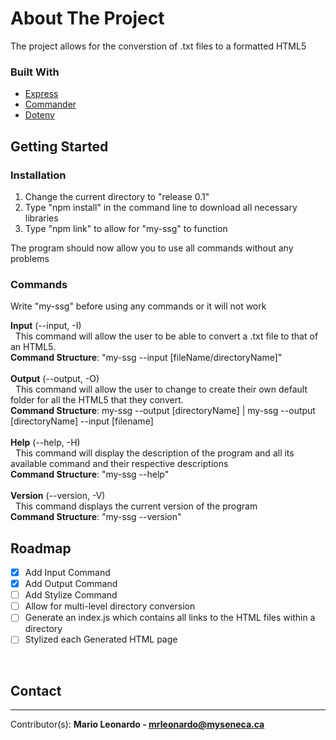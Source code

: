 # About The Project

The project allows for the converstion of .txt files to a formatted HTML5

### Built With

- [Express](https://expressjs.com/)
- [Commander](https://www.npmjs.com/package/commander)
- [Dotenv](https://www.npmjs.com/package/dotenv)

## Getting Started

### Installation

1. Change the current directory to "release 0.1"
2. Type "npm install" in the command line to download all necessary libraries
3. Type "npm link" to allow for "my-ssg" to function

The program should now allow you to use all commands without any problems

### Commands

Write "my-ssg" before using any commands or it will not work

**Input** (--input, -I)
<br />
&nbsp;&nbsp;This command will allow the user to be able to convert a .txt file to that of an HTML5.
<br />
**Command Structure**: "my-ssg --input [fileName/directoryName]"
<br />
<br />
**Output** (--output, -O)
<br />
&nbsp;&nbsp;This command will allow the user to change to create their own default folder for all the HTML5 that they convert.
<br />
**Command Structure**: my-ssg --output [directoryName] | my-ssg --output [directoryName] --input [filename]
<br />
<br />
**Help** (--help, -H)
<br />
&nbsp;&nbsp;This command will display the description of the program and all its available command and their respective descriptions
<br />
**Command Structure**: "my-ssg --help"
<br />
<br />
**Version** (--version, -V)
<br />
&nbsp;&nbsp;This command displays the current version of the program
<br />
**Command Structure**: "my-ssg --version"
<br />

## Roadmap

- [x] Add Input Command
- [x] Add Output Command
- [ ] Add Stylize Command
- [ ] Allow for multi-level directory conversion
- [ ] Generate an index.js which contains all links to the HTML files within a directory
- [ ] Stylized each Generated HTML page

<br />

## Contact

---

Contributor(s): **Mario Leonardo - mrleonardo@myseneca.ca**
